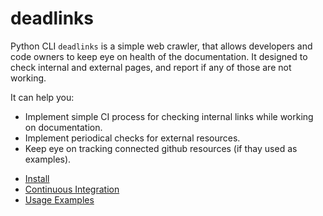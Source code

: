 # deadlinks


Python CLI `deadlinks` is a simple web crawler, that allows developers and code owners to keep eye on health of the documentation. It designed to check internal and external pages, and report if any of those are not working.

It can help you:

- Implement simple CI process for checking internal links while working on documentation.
- Implement periodical checks for external resources.
- Keep eye on tracking connected github resources (if thay used as examples).

* [Install](install.md)
* [Continuous Integration](continuous-integration/index.md)
* [Usage Examples](examples/index.md)
